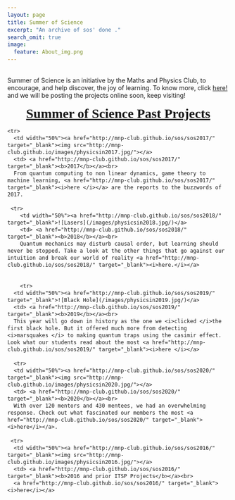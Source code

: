 ```yaml
---
layout: page
title: Summer of Science
excerpt: "An archive of sos' done ."
search_omit: true
image:
  feature: About_img.png
---
```

<!--
<ul class="post-list">
{% for post in site.categories.projects %}



  <li><article><a href="{{ site.url }}{{ post.url }}">{{ post.title }} <span class="entry-date"><time datetime="{{ post.date | date_to_xmlschema }}">{{ post.date | date: "%B %d, %Y" }}</time></span>{% if post.excerpt %} <span class="excerpt">{{ post.excerpt | remove: '\[ ... \]' | remove: '\( ... \)' | markdownify | strip_html | strip_newlines | escape_once }}</span>{% endif %}</a></article></li>
{% endfor %}
</ul>
-->
<style>


table {
    border-collapse: collapse;
    width: 100%;
}

td, th {
    border: 1px solid #dddddd;
    text-align: left;
    padding: 8px;
}

tr:nth-child(even) {
    background-color: #dddddd;
}
</style>
<body>


<br>
Summer of Science is an initiative by the Maths and Physics Club, to encourage, and help discover, the joy of learning. To know more, click <a href="http://mnp-club.github.io/blog/summer-of-science/">here!</a> and
we will be posting the projects online soon, keep visiting!

<br>
<p style="text-align: center;"><span style="font-size:30px;"><u><b><font face="times new roman, times, serif">Summer of Science Past Projects</font></b></u></span></p>


<table>


    <tr>
      <td width="50%"><a href="http://mnp-club.github.io/sos/sos2017/" target="_blank"><img src="http://mnp-club.github.io/images/physicsin2017.jpg/"></a>
      <td> <a href="http://mnp-club.github.io/sos/sos2017/" target="_blank"><b>2017</b></a><br>
      From quantum computing to non linear dynamics, game theory to machine learning, <a href="http://mnp-club.github.io/sos/sos2017/" target="_blank"><i>here </i></a> are the reports to the buzzwords of 2017.

     <tr>
        <td width="50%"><a href="http://mnp-club.github.io/sos/sos2018/" target="_blank">![Lasers](/images/physicsin2018.jpg/)</a>
        <td> <a href="http://mnp-club.github.io/sos/sos2018/" target="_blank"><b>2018</b></a><br>
        Quantum mechanics may disturb causal order, but learning should never be stopped. Take a look at the other things that go against our intuition and break our world of reality <a href="http://mnp-club.github.io/sos/sos2018/" target="_blank"><i>here.</i></a>


        <tr>
      <td width="50%"><a href="http://mnp-club.github.io/sos/sos2019/" target="_blank">![Black Hole](/images/physicsin2019.jpg/)</a>
      <td> <a href="http://mnp-club.github.io/sos/sos2019/" target="_blank"><b>2019</b></a><br>
      This year will go down in history as the one we <i>clicked </i>the first black hole. But it offered much more from detecting <i>marsquakes </i> to making quantum traps using the casimir effect. Look what our students read about the most <a href="http://mnp-club.github.io/sos/sos2019/" target="_blank"><i>here </i></a>

      <tr>
      <td width="50%"><a href="http://mnp-club.github.io/sos/sos2020/" target="_blank"><img src="http://mnp-club.github.io/images/physicsin2020.jpg/"></a>
      <td> <a href="http://mnp-club.github.io/sos/sos2020/" target="_blank"><b>2020</b></a><br>
      With over 120 mentors and 430 mentees, we had an overwhelming response. Check out what fascinated our members the most <a href="http://mnp-club.github.io/sos/sos2020/" target="_blank"><i>here</i></a>.
     
     <tr>
      <td width="50%"><a href="http://mnp-club.github.io/sos/sos2016/" target="_blank"><img src="http://mnp-club.github.io/images/physicsin2016.jpg/"></a>
      <td> <a href="http://mnp-club.github.io/sos/sos2016/" target="_blank"><b>2016 and prior ITSP Projects</b></a><br>
      <a href="http://mnp-club.github.io/sos/sos2016/" target="_blank"><i>here</i></a>
